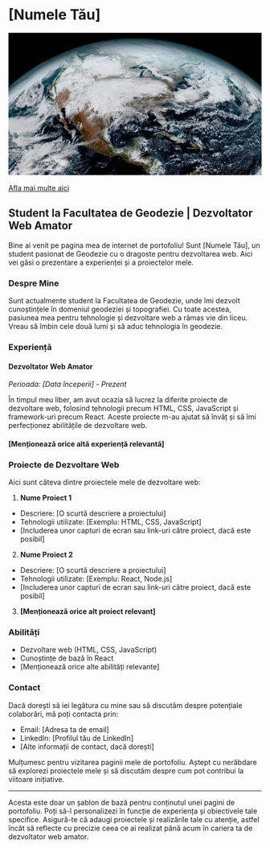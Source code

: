 # [Numele Tău]

![total_station_image](/assets/img/ts.jpg)


[Afla mai multe aici](about_me.mg)

## Student la Facultatea de Geodezie | Dezvoltator Web Amator

Bine ai venit pe pagina mea de internet de portofoliu! Sunt [Numele Tău], un student pasionat de Geodezie cu o dragoste pentru dezvoltarea web. Aici vei găsi o prezentare a experienței și a proiectelor mele.

### Despre Mine

Sunt actualmente student la Facultatea de Geodezie, unde îmi dezvolt cunoștințele în domeniul geodeziei și topografiei. Cu toate acestea, pasiunea mea pentru tehnologie și dezvoltare web a rămas vie din liceu. Vreau să îmbin cele două lumi și să aduc tehnologia în geodezie.

### Experiență

#### Dezvoltator Web Amator

_Perioada: [Data începerii] - Prezent_

În timpul meu liber, am avut ocazia să lucrez la diferite proiecte de dezvoltare web, folosind tehnologii precum HTML, CSS, JavaScript și framework-uri precum React. Aceste proiecte m-au ajutat să învăț și să îmi perfecționez abilitățile de dezvoltare web.

#### [Menționează orice altă experiență relevantă]

### Proiecte de Dezvoltare Web

Aici sunt câteva dintre proiectele mele de dezvoltare web:

1. **Nume Proiect 1**

- Descriere: [O scurtă descriere a proiectului]
- Tehnologii utilizate: [Exemplu: HTML, CSS, JavaScript]
- [Includerea unor capturi de ecran sau link-uri către proiect, dacă este posibil]
2. **Nume Proiect 2**

- Descriere: [O scurtă descriere a proiectului]
- Tehnologii utilizate: [Exemplu: React, Node.js]
- [Includerea unor capturi de ecran sau link-uri către proiect, dacă este posibil]
3. **[Menționează orice alt proiect relevant]**


### Abilități

- Dezvoltare web (HTML, CSS, JavaScript)
- Cunoștințe de bază în React
- [Menționează orice alte abilități relevante]

### Contact

Dacă dorești să iei legătura cu mine sau să discutăm despre potențiale colaborări, mă poți contacta prin:

- Email: [Adresa ta de email]
- LinkedIn: [Profilul tău de LinkedIn]
- [Alte informații de contact, dacă dorești]

Mulțumesc pentru vizitarea paginii mele de portofoliu. Aștept cu nerăbdare să explorezi proiectele mele și să discutăm despre cum pot contribui la viitoare inițiative.

----------

Acesta este doar un șablon de bază pentru conținutul unei pagini de portofoliu. Poți să-l personalizezi în funcție de experiența și obiectivele tale specifice. Asigură-te că adaugi proiectele și realizările tale cu atenție, astfel încât să reflecte cu precizie ceea ce ai realizat până acum în cariera ta de dezvoltator web amator.
